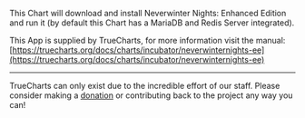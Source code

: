 This Chart will download and install Neverwinter Nights: Enhanced Edition and run it (by default this Chart has a MariaDB and Redis Server integrated).

This App is supplied by TrueCharts, for more information visit the manual: [https://truecharts.org/docs/charts/incubator/neverwinternights-ee](https://truecharts.org/docs/charts/incubator/neverwinternights-ee)

---

TrueCharts can only exist due to the incredible effort of our staff.
Please consider making a [donation](https://truecharts.org/docs/about/sponsor) or contributing back to the project any way you can!
